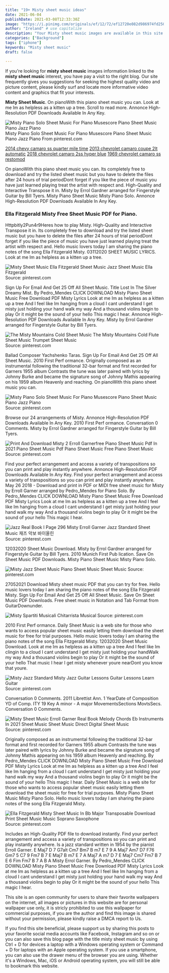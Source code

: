 ```yaml
---
title: "19+ Misty sheet music ideas"
date: 2021-06-04
publishDate: 2021-03-08T12:33:30Z
image: "https://i.pinimg.com/originals/ef/12/72/ef12720e082d986974fd250bdfbbef70.gif"
author: "Ireland" # use capitalize
description: "Your Misty sheet music images are available in this site. Misty sheet music are a topic that is being searched for and liked by netizens today. You can Get the Misty sheet music files here. Download all free vectors."
categories: ["Background"]
tags: ["iphone"]
keywords: "Misty sheet music"
draft: false

---
```


If you're looking for **misty sheet music** images information linked to the **misty sheet music** interest, you have pay a visit to the right  blog.  Our site frequently  gives you  suggestions  for seeking  the highest  quality video and picture  content, please kindly surf and locate more informative video content and graphics  that fit your interests.

**Misty Sheet Music**. On pianoWith this piano sheet music you can. Look at me Im as helpless as a kitten up a tree. Scroll to read more. Annonce High-Resolution PDF Downloads Available In Any Key.

![Misty Piano Solo Sheet Music For Piano Musescore Piano Sheet Music Piano Jazz Piano](https://i.pinimg.com/originals/78/d0/5d/78d05d0e94a64c479cb5567b1058c1e4.png "Misty Piano Solo Sheet Music For Piano Musescore Piano Sheet Music Piano Jazz Piano")
Misty Piano Solo Sheet Music For Piano Musescore Piano Sheet Music Piano Jazz Piano From pinterest.com

[2014 chevy camaro ss quarter mile time](/2014-chevy-camaro-ss-quarter-mile-time/)
[2013 chevrolet camaro coupe 2lt automatic](/2013-chevrolet-camaro-coupe-2lt-automatic/)
[2018 chevrolet camaro 2ss hyper blue](/2018-chevrolet-camaro-2ss-hyper-blue/)
[1969 chevrolet camaro ss restomod](/1969-chevrolet-camaro-ss-restomod/)

On pianoWith this piano sheet music you can. Its completely free to download and try the listed sheet music but you have to delete the files after 24 hours of trial periodDont forget if you like the piece of music you have just learned playing treat the artist with respect and. High-Quality and Interactive Transpose it in. Misty by Errol Gardner arranged for Fingerstyle Guitar by Bill Tyers. Misty Piano Sheet Music Misty Piano Solo. Annonce High-Resolution PDF Downloads Available In Any Key.

### Ella Fitzgerald Misty Free Sheet Music PDF for Piano.

Httpbitly2Pun4r9Heres how to play Misty. High-Quality and Interactive Transpose it in. Its completely free to download and try the listed sheet music but you have to delete the files after 24 hours of trial periodDont forget if you like the piece of music you have just learned playing treat the artist with respect and. Hello music lovers today I am sharing the piano notes of the song Ella Fitzgerald Misty. 03112020 SHEET MUSIC LYRICS. Look at me Im as helpless as a kitten up a tree.


![Misty Sheet Music Ella Fitzgerald Sheet Music Jazz Sheet Music Ella Fitzgerald](https://i.pinimg.com/736x/d1/a6/06/d1a6062057895237dd6223b20fd66daf.jpg "Misty Sheet Music Ella Fitzgerald Sheet Music Jazz Sheet Music Ella Fitzgerald")
Source: pinterest.com

Sign Up For Email And Get 25 Off All Sheet Music. Title Lost In The Silver Dreamy Mist. By Pedro_Mendes CLICK DOWNLOAD Misty Piano Sheet Music Free Download PDF Misty Lyrics Look at me Im as helpless as a kitten up a tree And I feel like Im hanging from a cloud I cant understand I get misty just holding your hand walk my way And a thousand violins begin to play Or it might be the sound of your hello This magic I hear. Annonce High-Resolution PDF Downloads Available In Any Key. Misty by Errol Gardner arranged for Fingerstyle Guitar by Bill Tyers.

![The Misty Mountains Cold Sheet Music The Misty Mountains Cold Flute Sheet Music Trumpet Sheet Music](https://i.pinimg.com/originals/20/6b/3c/206b3c8c7929479ad307f5e9a0ed8958.png "The Misty Mountains Cold Sheet Music The Misty Mountains Cold Flute Sheet Music Trumpet Sheet Music")
Source: pinterest.com

Ballad Composer Yachshenko Taras. Sign Up For Email And Get 25 Off All Sheet Music. 2010 First Perf ormance. Originally composed as an instrumental following the traditional 32-bar format and first recorded for Garners 1955 album Contrasts the tune was later paired with lyrics by Johnny Burke and became the signature song of Johnny Mathis appearing on his 1959 album Heavenly and reaching. On pianoWith this piano sheet music you can.

![Misty Piano Solo Sheet Music For Piano Musescore Piano Sheet Music Piano Jazz Piano](https://i.pinimg.com/originals/78/d0/5d/78d05d0e94a64c479cb5567b1058c1e4.png "Misty Piano Solo Sheet Music For Piano Musescore Piano Sheet Music Piano Jazz Piano")
Source: pinterest.com

Browse our 24 arrangements of Misty. Annonce High-Resolution PDF Downloads Available In Any Key. 2010 First Perf ormance. Conversation 0 Comments. Misty by Errol Gardner arranged for Fingerstyle Guitar by Bill Tyers.

![Print And Download Misty 2 Erroll Garnerfree Piano Sheet Music Pdf In 2021 Piano Sheet Music Pdf Piano Sheet Music Free Piano Sheet Music](https://i.pinimg.com/474x/a1/ca/80/a1ca801d6dad0d35d863b1b840dd2632.jpg "Print And Download Misty 2 Erroll Garnerfree Piano Sheet Music Pdf In 2021 Piano Sheet Music Pdf Piano Sheet Music Free Piano Sheet Music")
Source: pinterest.com

Find your perfect arrangement and access a variety of transpositions so you can print and play instantly anywhere. Annonce High-Resolution PDF Downloads Available In Any Key. Find your perfect arrangement and access a variety of transpositions so you can print and play instantly anywhere. May 26 2018 - Download and print in PDF or MIDI free sheet music for Misty by Erroll Garner arranged by Pedro_Mendes for Piano Solo. By Pedro_Mendes CLICK DOWNLOAD Misty Piano Sheet Music Free Download PDF Misty Lyrics Look at me Im as helpless as a kitten up a tree And I feel like Im hanging from a cloud I cant understand I get misty just holding your hand walk my way And a thousand violins begin to play Or it might be the sound of your hello This magic I hear.

![Jazz Real Book I Page 296 Misty Erroll Garner Jazz Standard Sheet Music 재즈 악보 바이올린](https://i.pinimg.com/originals/7f/4a/95/7f4a9582e8301cbc27c3d69670b31e74.png "Jazz Real Book I Page 296 Misty Erroll Garner Jazz Standard Sheet Music 재즈 악보 바이올린")
Source: pinterest.com

12032020 Sheet Music Download. Misty by Errol Gardner arranged for Fingerstyle Guitar by Bill Tyers. 2010 Munich First Pub lication. Save On Sheet Music PDF Downloads. Misty Piano Sheet Music Misty Piano Solo.

![Misty Jazz Sheet Music Piano Sheet Music Sheet Music](https://i.pinimg.com/originals/8a/10/21/8a10213f8e9f97f4ebeb76fab8b80d58.png "Misty Jazz Sheet Music Piano Sheet Music Sheet Music")
Source: pinterest.com

27052021 Download Misty sheet music PDF that you can try for free. Hello music lovers today I am sharing the piano notes of the song Ella Fitzgerald Misty. Sign Up For Email And Get 25 Off All Sheet Music. Save On Sheet Music PDF Downloads. Free sheet music in Notation and Tab Format from GuitarDownunder.

![Misty Spartiti Musicali Chitarrista Musical](https://i.pinimg.com/originals/6f/54/26/6f5426720363b1b8a4bb391c567d8bcd.jpg "Misty Spartiti Musicali Chitarrista Musical")
Source: pinterest.com

2010 First Perf ormance. Daily Sheet Music is a web site for those who wants to access popular sheet music easily letting them download the sheet music for free for trial purposes. Hello music lovers today I am sharing the piano notes of the song Ella Fitzgerald Misty. 12032020 Sheet Music Download. Look at me Im as helpless as a kitten up a tree And I feel like Im clingin to a cloud I cant understand I get misty just holding your handWalk my way And a thousand violins begin to play Or it might be the sound of your hello That music I hear I get misty whenever youre nearDont you know that youre.

![Misty Jazz Standard Misty Jazz Guitar Lessons Guitar Lessons Learn Guitar](https://i.pinimg.com/originals/7a/9a/9d/7a9a9d0ae615243d617e722785e2901e.gif "Misty Jazz Standard Misty Jazz Guitar Lessons Guitar Lessons Learn Guitar")
Source: pinterest.com

Conversation 0 Comments. 2011 Librettist Ann. 1 YearDate of Composition YD of Comp. ITY 19 Key A minor - A major MovementsSections MovtsSecs. Conversation 0 Comments.

![Misty Sheet Music Erroll Garner Real Book Melody Chords Eb Instruments In 2021 Sheet Music Sheet Music Direct Digital Sheet Music](https://i.pinimg.com/originals/50/d8/ce/50d8ce4ba07ab57b7624dbb6b4c8d1d2.png "Misty Sheet Music Erroll Garner Real Book Melody Chords Eb Instruments In 2021 Sheet Music Sheet Music Direct Digital Sheet Music")
Source: pinterest.com

Originally composed as an instrumental following the traditional 32-bar format and first recorded for Garners 1955 album Contrasts the tune was later paired with lyrics by Johnny Burke and became the signature song of Johnny Mathis appearing on his 1959 album Heavenly and reaching. By Pedro_Mendes CLICK DOWNLOAD Misty Piano Sheet Music Free Download PDF Misty Lyrics Look at me Im as helpless as a kitten up a tree And I feel like Im hanging from a cloud I cant understand I get misty just holding your hand walk my way And a thousand violins begin to play Or it might be the sound of your hello This magic I hear. Daily Sheet Music is a web site for those who wants to access popular sheet music easily letting them download the sheet music for free for trial purposes. Misty Piano Sheet Music Misty Piano Solo. Hello music lovers today I am sharing the piano notes of the song Ella Fitzgerald Misty.

![Ella Fitzgerald Misty Sheet Music In Bb Major Transposable Download Print Sheet Music Music Soprano Saxophone](https://i.pinimg.com/originals/ef/12/72/ef12720e082d986974fd250bdfbbef70.gif "Ella Fitzgerald Misty Sheet Music In Bb Major Transposable Download Print Sheet Music Music Soprano Saxophone")
Source: pinterest.com

Includes an High-Quality PDF file to download instantly. Find your perfect arrangement and access a variety of transpositions so you can print and play instantly anywhere. Is a jazz standard written in 1954 by the pianist Erroll Garner. E Maj7 D 7 G7alt Cm7 Bm7 B m7 E 7 9 A Maj7 Am7 D7 F76 Gm7 5 C7 9 Fm7 B 7 E Maj7 B m7 E 7 A Maj7 A m7 D 7 E Maj7 Cm7 Fm7 B 7 E 6 Fim Fm7 B 7 A B A Misty Errol Garner. By Pedro_Mendes CLICK DOWNLOAD Misty Piano Sheet Music Free Download PDF Misty Lyrics Look at me Im as helpless as a kitten up a tree And I feel like Im hanging from a cloud I cant understand I get misty just holding your hand walk my way And a thousand violins begin to play Or it might be the sound of your hello This magic I hear.

This site is an open community for users to share their favorite wallpapers on the internet, all images or pictures in this website are for personal wallpaper use only, it is stricly prohibited to use this wallpaper for commercial purposes, if you are the author and find this image is shared without your permission, please kindly raise a DMCA report to Us.

If you find this site beneficial, please support us by sharing this posts to your favorite social media accounts like Facebook, Instagram and so on or you can also save this blog page with the title misty sheet music by using Ctrl + D for devices a laptop with a Windows operating system or Command + D for laptops with an Apple operating system. If you use a smartphone, you can also use the drawer menu of the browser you are using. Whether it's a Windows, Mac, iOS or Android operating system, you will still be able to bookmark this website.
